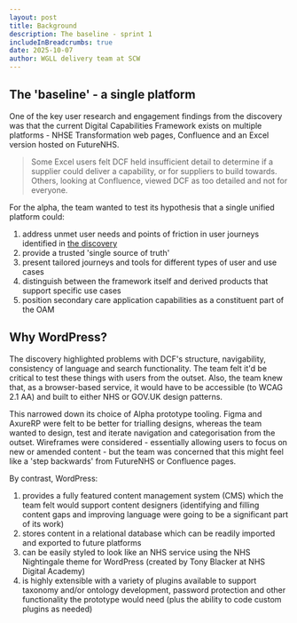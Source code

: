 ```yaml
---
layout: post
title: Background
description: The baseline - sprint 1
includeInBreadcrumbs: true
date: 2025-10-07
author: WGLL delivery team at SCW
---
```


## The 'baseline' - a single platform

One of the key user research and engagement findings from the discovery was that the current Digital Capabilities Framework exists on multiple platforms - NHSE Transformation web pages, Confluence and an Excel version hosted on FutureNHS.

> Some Excel users felt DCF held insufficient detail to determine if a supplier could deliver a capability, or for suppliers to build towards. Others, looking at Confluence, viewed DCF as too detailed and not for everyone. 

For the alpha, the team wanted to test its hypothesis that a single unified platform could:

1. address unmet user needs and points of friction in user journeys identified in [the discovery](/discovery/)
2. provide a trusted 'single source of truth'
3. present tailored journeys and tools for different types of user and use cases
4. distinguish between the framework itself and derived products that support specific use cases
5. position secondary care application capabilities as a constituent part of the OAM

## Why WordPress?

The discovery highlighted problems with DCF's structure, navigability, consistency of language and search functionality. The team felt it'd be critical to test these things with users from the outset. Also, the team knew that, as a browser-based service, it would have to be accessible (to WCAG 2.1 AA) and built to either NHS or GOV.UK design patterns. 

This narrowed down its choice of Alpha prototype tooling. Figma and AxureRP were felt to be better for trialling designs, whereas the team wanted to design, test and iterate navigation and categorisation from the outset. Wireframes were considered - essentially allowing users to focus on new or amended content - but the team was concerned that this might feel like a 'step backwards' from FutureNHS or Confluence pages.

By contrast, WordPress:

1. provides a fully featured content management system (CMS) which the team felt would support content designers (identifying and filling content gaps and improving language were going to be a significant part of its work)
2. stores content in a relational database which can be readily imported and exported to future platforms
3. can be easily styled to look like an NHS service using the NHS Nightingale theme for WordPress (created by Tony Blacker at NHS Digital Academy)
4. is highly extensible with a variety of plugins available to support taxonomy and/or ontology development, password protection and other functionality the prototype would need (plus the ability to code custom plugins as needed)


